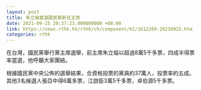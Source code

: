 ```yaml
---
layout: post
title: 朱立倫當選國民黨新任主席
date: 2021-09-25 20:37:23.000000000 +08:00
link: https://news.rthk.hk/rthk/ch/component/k2/1612269-20210925.htm
categories: rthk
---
```


在台灣，國民黨舉行黨主席選舉，前主席朱立倫以超過8萬5千多票，四成半得票率當選，他呼籲大家團結。

根據國民黨中央公佈的選舉結果，合資格投票的黨員約37萬人，投票率約五成。其他3名候選人張亞中得6萬多票，江啟臣3萬5千多票，卓伯源5千多票。
